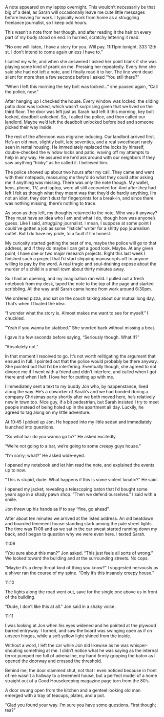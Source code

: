 A note appeared on my laptop overnight. This wouldn’t necessarily be that big of a deal, as Sarah will occasionally leave me cute little messages before leaving for work. I typically work from home as a struggling freelance journalist, so I keep odd hours.

This wasn’t a note from her though, and after reading it the hair on every part of my body stood on end. In hurried, scratchy lettering it read:

“No one will listen, I have a story for you. Will pay. 11:11pm tonight. 333 12th st. I don’t intend to come again unless I have to.”

I called my wife, and when she answered I asked her point blank if she was playing some kind of prank on me. Pressing her repeatedly. Every time she said she had not left a note, and I finally read it to her. The line went dead silent for more than a few seconds before I asked “You still there?” 

“When I left this morning the key bolt was locked…” she paused again, “Call the police, now.”

After hanging up I checked the house. Every window was locked, the sliding patio door was locked, which wasn’t surprising given that we lived on the third floor. The door was left just as Sarah had left it this morning, key bolt locked, deadbolt unlocked. So, I called the police, and then called our landlord. Maybe we’d left the deadbolt unlocked before bed and someone picked their way inside. 

The rest of the afternoon was migraine inducing. Our landlord arrived first. He’s an old man, slightly built, late seventies, and a real sweetheart rarely seen in rental housing. He immediately replaced the locks by himself, double-checked the window locks and patio, waving off my attempts to help in any way. He assured me he’d ask around with our neighbors if they saw anything “hinky” as he called it. I believed him. 

The police showed up about two hours after my call. They came and went with their notepads, reassuring me they’d do what they could after asking me if anything was missing. There was only the note though. My wallet, keys, phone, TV, and laptop, were all still accounted for. And after they had left I felt as though what they meant was that they’d do hardly anything. I’m not an idiot, they don’t dust for fingerprints for a break-in, and since there was nothing missing, there’s nothing to trace. 

As soon as they left, my thoughts returned to the note. Who was it anyway? They must have an idea who I am and what I do, though how was anyone’s guess. Like I said, *struggling* journalist. I mean, I suppose at some point I could’ve gotten a job as some “listicle” writer for a shitty pop journalism outlet. But I do have my pride, to a fault if I’m honest.

My curiosity started getting the best of me, maybe the police will go to that address, and if they do maybe I can get a good look. Maybe. At any given point, I have one or two major research projects. Right this last week I finished such a project that I’d start shipping manuscripts off to anyone willing to pay by the word. A real tragic and soul-draining expose about the murder of a child in a small town about thirty minutes away. 

So I had an opening, and my imagination ran wild. I pulled out a fresh notebook from my desk, taped the note to the top of the page and started scribbling. All the way until Sarah came home from work around 6:30pm.

We ordered pizza, and sat on the couch talking about our mutual long day. That’s when I floated the idea.

“I wonder what the story is. Almost makes me want to see for myself.” I chuckled.

“Yeah if you wanna be stabbed.” She snorted back without missing a beat.

I gave it a few seconds before saying, “Seriously though. What if?”

“Absolutely not.”

In that moment I resolved to go. It’s not worth relitigating the argument that ensued in full. I pointed out that the police would probably be there anyway. She pointed out that I’d be interfering. Eventually though, she agreed to not divorce me if I went with a friend and didn’t interfere, and called when I got there and when I left. I love her for putting up with me. 

I immediately sent a text to my buddy Jon who, by happenstance, lived along the way. He’s a coworker of Sarah’s and we had bonded during a company Christmas party shortly after we both moved here, he’s relatively new in town too. Nice guy, if a bit pedestrian, but Sarah insisted I try to meet people instead of being holed up in the apartment all day. Luckily, he agreed to tag along on my little adventure.

At 10:45 I picked up Jon. He hopped into my little sedan and immediately launched into questions.

“So what bar do you wanna go to?” He asked excitedly.

“We’re not going to a bar, we’re going to some creepy guys house.”

“I’m sorry; what?” He asked wide-eyed.

I opened my notebook and let him read the note, and explained the events up to now.

“This is stupid, dude. What happens if this is some violent lunatic?” He said.

I opened my jacket, revealing a telescoping baton that I’d bought some years ago in a shady pawn shop. “Then we defend ourselves.” I said with a smile.

Jon threw up his hands as if to say “fine, go ahead”. 

After about ten minutes we arrived at the listed address. An old beatdown and boarded tenement house standing stark among the pale street lights. The time was 11:08 and as we sat in the car sweat started running down my back, and I began to question why we were even here. I texted Sarah.

11:09

“You sure about this man?” Jon asked. “This just feels all sorts of wrong.” We looked toward the building and at the surrounding streets. No cops. 

“Maybe it’s a deep throat kind of thing you know?” I suggested nervously as a shiver ran the course of my spine. “Only it’s this insanely creepy house.”

11:10

The lights along the road went out, save for the single one above us in front of the building.

“Dude, I don’t like this at all.” Jon said in a shaky voice.

11:11

I was looking at Jon when his eyes widened and he pointed at the plywood barred entryway. I turned, and saw the board was swinging open as if on unseen hinges, while a soft yellow light shined from the inside. 

Without a word, I left the car while Jon did likewise as he was whisper-shouting something at me. I didn’t notice what he was saying as the internal terror pumped me full of adrenaline, my hand firmly gripping the baton as I opened the doorway and crossed the threshold. 

Behind me, the door slammed shut, not that I even noticed because in front of me wasn’t a hallway to a tenement house, but a perfect model of a home straight out of a Good Housekeeping magazine page torn from the 80’s.

A door swung open from the kitchen and a genteel looking old man emerged with a tray of teacups, plates, and a pot.

“Glad you found your way. I’m sure you have some questions. First though; tea?”